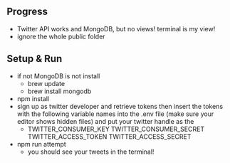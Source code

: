 ## Progress

- Twitter API works and MongoDB, but no views! terminal is my view!
- ignore the whole public folder

## Setup & Run

- if not MongoDB is not install
  - brew update
  - brew install mongodb
- npm install
- sign up as twitter developer and retrieve tokens then insert the tokens with the following variable names into the .env file (make sure your editor shows hidden files) and put your twitter handle as the
  - TWITTER_CONSUMER_KEY
    TWITTER_CONSUMER_SECRET
    TWITTER_ACCESS_TOKEN
    TWITTER_ACCESS_SECRET
- npm run attempt
  - you should see your tweets in the terminal! 
